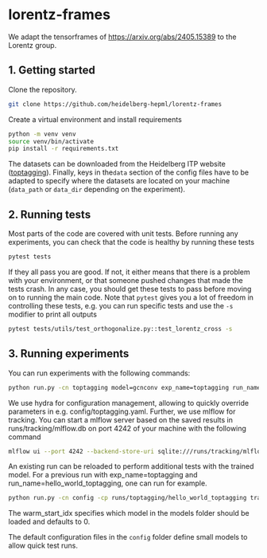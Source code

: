 # lorentz-frames

We adapt the tensorframes of https://arxiv.org/abs/2405.15389 to the Lorentz group.

## 1. Getting started

Clone the repository.

```bash
git clone https://github.com/heidelberg-hepml/lorentz-frames
```

Create a virtual environment and install requirements

```bash
python -m venv venv
source venv/bin/activate
pip install -r requirements.txt
```

The datasets can be downloaded from the Heidelberg ITP website ([toptagging](https://www.thphys.uni-heidelberg.de/~plehn/data/toptagging_full.npz)). Finally, keys in the`data` section of the config files have to be adapted to specify where the datasets are located on your machine (`data_path` or `data_dir` depending on the experiment).

## 2. Running tests

Most parts of the code are covered with unit tests. Before running any experiments, you can check that the code is healthy by running these tests

```bash
pytest tests
```

If they all pass you are good. If not, it either means that there is a problem with your environment, or that someone pushed changes that made the tests crash. In any case, you should get these tests to pass before moving on to running the main code. Note that `pytest` gives you a lot of freedom in controlling these tests, e.g. you can run specific tests and use the `-s` modifier to print all outputs

```bash
pytest tests/utils/test_orthogonalize.py::test_lorentz_cross -s
```

## 3. Running experiments

You can run experiments with the following commands:
```bash
python run.py -cn toptagging model=gcnconv exp_name=toptagging run_name=hello_world_toptagging
```

We use hydra for configuration management, allowing to quickly override parameters in e.g. config/toptagging.yaml. Further, we use mlflow for tracking. You can start a mlflow server based on the saved results in runs/tracking/mlflow.db on port 4242 of your machine with the following command

```bash
mlflow ui --port 4242 --backend-store-uri sqlite:///runs/tracking/mlflow.db
```

An existing run can be reloaded to perform additional tests with the trained model. For a previous run with exp_name=toptagging and run_name=hello_world_toptagging, one can run for example. 
```bash
python run.py -cn config -cp runs/toptagging/hello_world_toptagging train=false warm_start_idx=0
```
The warm_start_idx specifies which model in the models folder should be loaded and defaults to 0. 

The default configuration files in the `config` folder define small models to allow quick test runs.